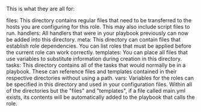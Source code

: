 This is what they are all for:

files: This directory contains regular files that need to be transferred to the hosts you are configuring for this role. This may also include script files to run.
handlers: All handlers that were in your playbook previously can now be added into this directory.
meta: This directory can contain files that establish role dependencies. You can list roles that must be applied before the current role can work correctly.
templates: You can place all files that use variables to substitute information during creation in this directory.
tasks: This directory contains all of the tasks that would normally be in a playbook. These can reference files and templates contained in their respective directories without using a path.
vars: Variables for the roles can be specified in this directory and used in your configuration files.
Within all of the directories but the "files" and "templates", if a file called main.yml exists, its contents will be automatically added to the playbook that calls the role.



